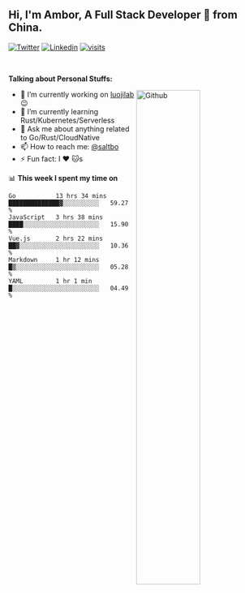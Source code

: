 ## Hi, I'm Ambor, A Full Stack Developer 🚀 from China.

[![Twitter](https://img.shields.io/badge/-saltbo-1ca0f1?style=flat&logo=twitter&logoColor=white)](https://twitter.com/rdsaltbo)
[![Linkedin](https://img.shields.io/badge/-saltbo-blue?style=flat&logo=Linkedin&logoColor=white)](https://www.linkedin.com/in/saltbo/)
[![visits](https://visitor.vercel.app/page/saltbo?color=light-green)](https://github.com/saltbo/)

&nbsp;  

**Talking about Personal Stuffs:**
<!-- Any image aligned to the right. Beware the width  -->
<img width="50%" align="right" alt="Github" src="https://raw.githubusercontent.com/saltbo/saltbo/master/images/git-header.svg" />

- 🔭 I’m currently working on [luojilab](https://github.com/luojilab) :wink:
- 🌱 I’m currently learning Rust/Kubernetes/Serverless
- 💬 Ask me about anything related to Go/Rust/CloudNative
- 📫 How to reach me: [@saltbo](https://twitter.com/rdsaltbo)
- ⚡ Fun fact: I :heart: :cat:s


📊 **This week I spent my time on**
<!--START_SECTION:waka-->
```text
Go           13 hrs 34 mins  ██████████████▓░░░░░░░░░░   59.27 % 
JavaScript   3 hrs 38 mins   ████░░░░░░░░░░░░░░░░░░░░░   15.90 % 
Vue.js       2 hrs 22 mins   ██▓░░░░░░░░░░░░░░░░░░░░░░   10.36 % 
Markdown     1 hr 12 mins    █▒░░░░░░░░░░░░░░░░░░░░░░░   05.28 % 
YAML         1 hr 1 min      █░░░░░░░░░░░░░░░░░░░░░░░░   04.49 % 
```
<!--END_SECTION:waka-->

